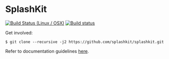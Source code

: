 # SplashKit

[![Build Status (Linux / OSX)](https://travis-ci.org/splashkit/splashkit.svg?branch=develop)](https://travis-ci.org/splashkit/splashkit)
[![Build status](https://ci.appveyor.com/api/projects/status/rp46q64glrttols6/branch/develop?svg=true)](https://ci.appveyor.com/project/macite/splashkit/branch/develop)

Get involved:

```
$ git clone --recursive -j2 https://github.com/splashkit/splashkit.git
```

Refer to documentation guidelines [here](https://github.com/splashkit/splashkit-translator#splashkit-documentation-guidelines).
